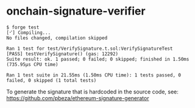 # onchain-signature-verifier

```shell
$ forge test
[⠊] Compiling...
No files changed, compilation skipped

Ran 1 test for test/VerifySignature.t.sol:VerifySignatureTest
[PASS] testVerifySignature() (gas: 12292)
Suite result: ok. 1 passed; 0 failed; 0 skipped; finished in 1.50ms (735.95µs CPU time)

Ran 1 test suite in 21.55ms (1.50ms CPU time): 1 tests passed, 0 failed, 0 skipped (1 total tests)
```

To generate the signature that is hardcoded in the source code, see: https://github.com/pbeza/ethereum-signature-generator
